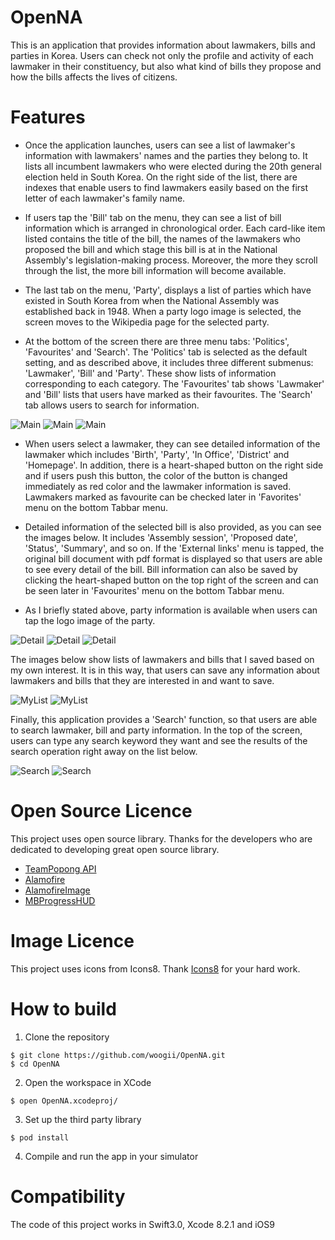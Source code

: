 # OpenNA
This is an application that provides information about lawmakers, bills and parties in Korea. Users can check not only the profile and activity of each lawmaker in their constituency, but also what kind of bills they propose and how the bills affects the lives of citizens.

# Features 

* Once the application launches, users can see a list of lawmaker's information with lawmakers' names and the parties they belong to. It lists all incumbent lawmakers who were elected during the 20th general election held in South Korea. On the right side of the list, there are indexes that enable users to find lawmakers easily based on the first letter of each lawmaker's family name. 

* If users tap the 'Bill' tab on the menu, they can see a list of bill information which is arranged in chronological order. Each card-like item listed contains the title of the bill, the names of the lawmakers who proposed the bill and which stage this bill is at in the National Assembly's legislation-making process. Moreover, the more they scroll through the list, the more bill information will become available. 

* The last tab on the menu, 'Party', displays a list of parties which have existed in South Korea from when the National Assembly was established back in 1948. When a party logo image is selected, the screen moves to the Wikipedia page for the selected party.

* At the bottom of the screen there are three menu tabs: 'Politics', 'Favourites' and 'Search'. The 'Politics' tab is selected as the default setting, and as described above, it includes three different submenus: 'Lawmaker', 'Bill' and 'Party'. These show lists of information corresponding to each category. The 'Favourites' tab shows 'Lawmaker' and 'Bill' lists that users have marked as their favourites. The 'Search' tab allows users to search for information.

![Main](ScreenShot/Main_Lawmaker.png)
![Main](ScreenShot/Main_Bill.png)
![Main](ScreenShot/Main_Party.png)  

* When users select a lawmaker, they can see detailed information of the lawmaker which includes 'Birth', 'Party', 'In Office', 'District' and 'Homepage'. In addition, there is a heart-shaped button on the right side and if users push this button, the color of the button is changed immediately as red color and the lawmaker information is saved. Lawmakers marked as favourite can be checked later in 'Favorites' menu on the bottom Tabbar menu. 

* Detailed information of the selected bill is also provided, as you can see the images below. It includes 'Assembly session', 'Proposed date', 'Status', 'Summary', and so on. If the 'External links' menu is tapped, the original bill document with pdf format is displayed so that users are able to see every detail of the bill. Bill information can also be saved by clicking the heart-shaped button on the top right of the screen and can be seen later in 'Favourites' menu on the bottom Tabbar menu. 


* As I briefly stated above, party information is available when users can tap the logo image of the party.

![Detail](ScreenShot/Lawmaker_Detail.png)
![Detail](ScreenShot/Bill_Detail.png)
![Detail](ScreenShot/Party_Detail.png)

The images below show lists of lawmakers and bills that I saved based on my own interest. It is in this way, that users can save any information about lawmakers and bills that they are interested in and want to save.

![MyList](ScreenShot/Lawmaker_InList.png)
![MyList](ScreenShot/Bill_InList.png)

Finally, this application provides a 'Search' function, so that users are able to search lawmaker, bill and party information. In the top of the screen, users can type any search keyword they want and see the results of the search operation right away on the list below.

![Search](ScreenShot/Search_Result_Noh.png)
![Search](ScreenShot/Search_Result_Moon.png)


# Open Source Licence

This project uses open source library. Thanks for the developers who are dedicated to developing great open source library. 

*  [TeamPopong API](http://data.popong.com/)
*  [Alamofire](https://github.com/Alamofire/Alamofire)
*  [AlamofireImage](https://github.com/Alamofire/AlamofireImage)
*  [MBProgressHUD](https://github.com/jdg/MBProgressHUD)

# Image Licence 

This project uses icons from Icons8. Thank [Icons8](https://icons8.com/) for your hard work. 

# How to build 

1) Clone the repository 

```
$ git clone https://github.com/woogii/OpenNA.git
$ cd OpenNA
```
2) Open the workspace in XCode 

```
$ open OpenNA.xcodeproj/
```
3) Set up the third party library 

```
$ pod install
```

4) Compile and run the app in your simulator 

# Compatibility 
The code of this project works in Swift3.0, Xcode 8.2.1 and iOS9 
